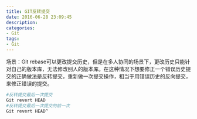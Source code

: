 ```yaml
---
title: GIT反转提交
date: 2016-06-28 23:09:45
description:
categories:
- Git
tags:
- Git
---
```


场景：Git rebase可以更改提交历史，但是在多人协同的场景下，更改历史只能针对自己的版本库，无法修改别人的版本库。在这种情况下想要修正一个错误历史提交的正确做法是反转提交，重新做一次提交操作，相当于用错误历史的反向提交，来修正错误的提交。
``` bash
#反转提交最后一次提交
Git revert HEAD
#反转提交最后一次提交的前一次
Git revert HEAD^
```
